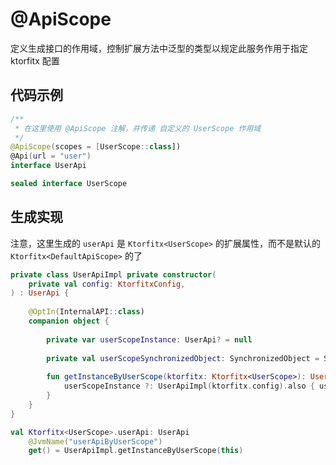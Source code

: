 # @ApiScope

定义生成接口的作用域，控制扩展方法中泛型的类型以规定此服务作用于指定 ktorfitx 配置

## 代码示例

```kotlin
/**
 * 在这里使用 @ApiScope 注解，并传递 自定义的 UserScope 作用域
 */
@ApiScope(scopes = [UserScope::class])
@Api(url = "user")
interface UserApi

sealed interface UserScope
```

## 生成实现

注意，这里生成的 `userApi` 是 `Ktorfitx<UserScope>` 的扩展属性，而不是默认的 `Ktorfitx<DefaultApiScope>` 的了

```kotlin
private class UserApiImpl private constructor(
	private val config: KtorfitxConfig,
) : UserApi {
	
	@OptIn(InternalAPI::class)
	companion object {
		
		private var userScopeInstance: UserApi? = null
		
		private val userScopeSynchronizedObject: SynchronizedObject = SynchronizedObject()
		
		fun getInstanceByUserScope(ktorfitx: Ktorfitx<UserScope>): UserApi = userScopeInstance ?: synchronized(userScopeSynchronizedObject) {
			userScopeInstance ?: UserApiImpl(ktorfitx.config).also { userScopeInstance = it }
		}
	}
}

val Ktorfitx<UserScope>.userApi: UserApi
	@JvmName("userApiByUserScope")
	get() = UserApiImpl.getInstanceByUserScope(this)
```